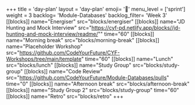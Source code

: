 +++
title = 'day-plan'
layout = 'day-plan'
emoji= '📝'
menu_level = ['sprint']
weight = 3
backlog= 'Module-Databases'
backlog_filter= 'Week 3'
[[blocks]]
name="Energiser"
src="blocks/energiser"
[[blocks]]
name="JD Hunting and Mock Interview"
src="https://cyf-pd.netlify.app/blocks//jd-hunting-and-mock-interview/readme/""
time="60"
[[blocks]]
name="Morning break"
src="blocks/morning-break"
[[blocks]]
name="Placeholder Workshop"
src="https://github.com/CodeYourFuture/CYF-Workshops/tree/main/template"
time="60"
[[blocks]]
name="Lunch"
src="blocks/lunch"
[[blocks]]
name="Study Group"
src="blocks/study-group"
[[blocks]]
name="Code Review"
src="https://github.com/CodeYourFuture/Module-Databases/pulls"
time="0"
[[blocks]]
name="Afternoon break"
src="blocks/afternoon-break"
[[blocks]]
name="Study Group 2"
src="blocks/study-group"
time="60"
[[blocks]]
name="Retro"
src="blocks/retro"
+++
